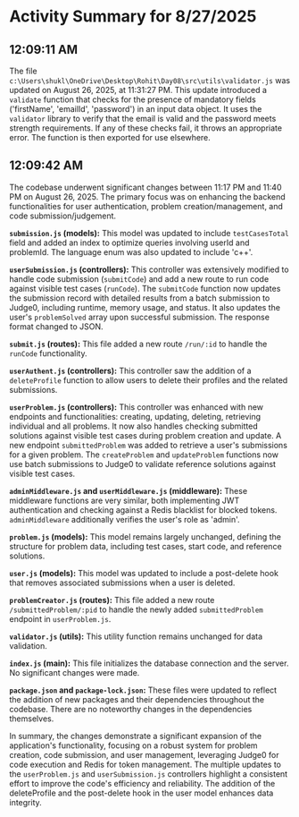 # Activity Summary for 8/27/2025

## 12:09:11 AM
The file `c:\Users\shukl\OneDrive\Desktop\Rohit\Day08\src\utils\validator.js` was updated on August 26, 2025, at 11:31:27 PM.  This update introduced a `validate` function that checks for the presence of mandatory fields ('firstName', 'emailId', 'password') in an input data object.  It uses the `validator` library to verify that the email is valid and the password meets strength requirements. If any of these checks fail, it throws an appropriate error.  The function is then exported for use elsewhere.


## 12:09:42 AM
The codebase underwent significant changes between 11:17 PM and 11:40 PM on August 26, 2025.  The primary focus was on enhancing the backend functionalities for user authentication, problem creation/management, and code submission/judgement.

**`submission.js` (models):**  This model was updated to include `testCasesTotal` field and added an index to optimize queries involving userId and problemId.  The language enum was also updated to include 'c++'.

**`userSubmission.js` (controllers):** This controller was extensively modified to handle code submission (`submitCode`) and  add a new route to run code against visible test cases (`runCode`). The `submitCode` function now updates the submission record with detailed results from a batch submission to Judge0, including runtime, memory usage, and status.  It also updates the user's `problemSolved` array upon successful submission. The response format changed to JSON.

**`submit.js` (routes):** This file added a new route `/run/:id` to handle the `runCode` functionality.

**`userAuthent.js` (controllers):** This controller saw the addition of a `deleteProfile` function to allow users to delete their profiles and the related submissions.

**`userProblem.js` (controllers):**  This controller was enhanced with new endpoints and functionalities: creating, updating, deleting, retrieving individual and all problems. It now also handles checking submitted solutions against visible test cases during problem creation and update. A new endpoint `submittedProblem` was added to retrieve a user's submissions for a given problem.  The `createProblem` and `updateProblem` functions now use batch submissions to Judge0 to validate reference solutions against visible test cases.

**`adminMiddleware.js` and `userMiddleware.js` (middleware):** These middleware functions are very similar, both implementing JWT authentication and checking against a Redis blacklist for blocked tokens. `adminMiddleware` additionally verifies the user's role as 'admin'.

**`problem.js` (models):** This model remains largely unchanged, defining the structure for problem data, including test cases, start code, and reference solutions.

**`user.js` (models):** This model was updated to include a post-delete hook that removes associated submissions when a user is deleted.

**`problemCreator.js` (routes):** This file added a new route `/submittedProblem/:pid` to handle the newly added `submittedProblem` endpoint in `userProblem.js`.

**`validator.js` (utils):** This utility function remains unchanged for data validation.

**`index.js` (main):** This file initializes the database connection and the server. No significant changes were made.

**`package.json` and `package-lock.json`:** These files were updated to reflect the addition of new packages and their dependencies throughout the codebase.  There are no noteworthy changes in the dependencies themselves.


In summary, the changes demonstrate a significant expansion of the application's functionality, focusing on a robust system for problem creation, code submission, and user management, leveraging Judge0 for code execution and Redis for token management.  The multiple updates to the `userProblem.js` and `userSubmission.js` controllers highlight a consistent effort to improve the code's efficiency and reliability.  The addition of the deleteProfile and the post-delete hook in the user model enhances data integrity.
